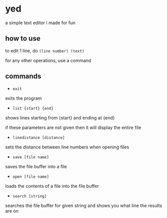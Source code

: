 # yed
a simple text editor i made for fun

## how to use
to edit 1 line, do `(line number) (text)`

for any other operations, use a command

## commands
- `exit`

exits the program

- `list {start} {end}`

shows lines starting from {start} and ending at {end}

if these parameters are not given then it will display the entire file

- `linedistance [distance]`

sets the distance between line numbers when opening files

- `save [file name]`

saves the file buffer into a file

- `open [file name]`

loads the contents of a file into the file buffer

- `search [string]`

searches the file buffer for given string and shows you what line the results are on